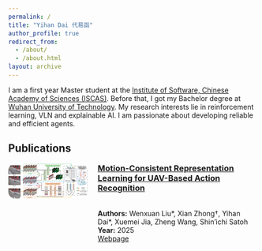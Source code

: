 ```yaml
---
permalink: /
title: "Yihan Dai 代易函"
author_profile: true
redirect_from: 
  - /about/
  - /about.html
layout: archive
---
```


I am a first year Master student at the [Institute of Software, Chinese Academy of Sciences (ISCAS)](http://www.iscas.ac.cn). Before that, I got my Bachelor degree at [Wuhan University of Technology](https://www.whut.edu.cn). My research interests lie in reinforcement learning, VLN and explainable AI. I am passionate about developing reliable and efficient agents.

## Publications

<div style="display: flex; align-items: flex-start; gap: 20px; flex-wrap: nowrap;">

  <!-- Left side -->
  <div style="flex: 1; max-width: 40%;">
    <img src="images/StaRNet-1.png" 
         alt="StaRNet framework" 
         style="width: 100%; border-radius: 15px;">
  </div>

  <!-- Right side -->
  <div style="flex: 2;">
    <h3 style="margin-top: 0;">
      <a href="https://ieeexplore.ieee.org/document/11122427/">
        Motion-Consistent Representation Learning for UAV-Based Action Recognition
      </a>
    </h3>
    <br />
    <strong>Authors:</strong> Wenxuan Liu*, Xian Zhong†, Yihan Dai*, Xuemei Jia, Zheng Wang, Shin’ichi Satoh<br />
    <strong>Year:</strong> 2025<br />
    <a href="https://ieeexplore.ieee.org/document/11122427/">Webpage</a><br />
  </div>

</div>


